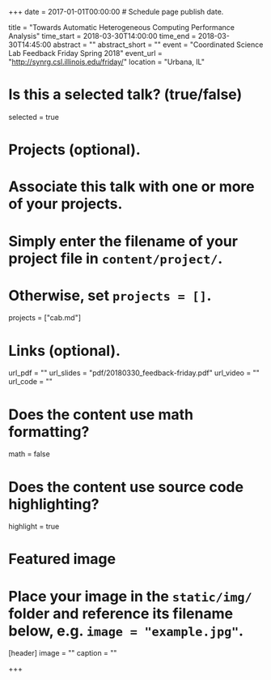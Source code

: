 +++
date = 2017-01-01T00:00:00  # Schedule page publish date.

title = "Towards Automatic Heterogeneous Computing Performance Analysis"
time_start = 2018-03-30T14:00:00
time_end = 2018-03-30T14:45:00
abstract = ""
abstract_short = ""
event = "Coordinated Science Lab Feedback Friday Spring 2018"
event_url = "http://synrg.csl.illinois.edu/friday/"
location = "Urbana, IL"

# Is this a selected talk? (true/false)
selected = true

# Projects (optional).
#   Associate this talk with one or more of your projects.
#   Simply enter the filename of your project file in `content/project/`.
#   Otherwise, set `projects = []`.
projects = ["cab.md"]

# Links (optional).
url_pdf = ""
url_slides = "pdf/20180330_feedback-friday.pdf"
url_video = ""
url_code = ""

# Does the content use math formatting?
math = false

# Does the content use source code highlighting?
highlight = true


# Featured image
# Place your image in the `static/img/` folder and reference its filename below, e.g. `image = "example.jpg"`.
[header]
image = ""
caption = ""

+++

